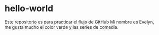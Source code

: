 # hello-world
Este repositorio es para practicar el flujo de GitHub
Mi nombre es Evelyn, me gusta mucho el color verde y las series de comedia.
